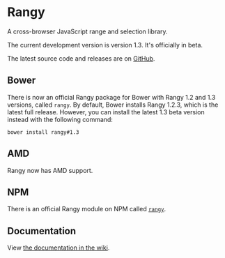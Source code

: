 Rangy
=====

A cross-browser JavaScript range and selection library.

The current development version is version 1.3. It's officially in beta.

The latest source code and releases are on [GitHub](../../releases).

## Bower

There is now an official Rangy package for Bower with Rangy 1.2 and 1.3 versions, called `rangy`. By default, Bower installs Rangy 1.2.3, which is the latest full release. However, you can install the latest 1.3 beta version instead with the following command:

`bower install rangy#1.3`

## AMD

Rangy now has AMD support.

## NPM

There is an official Rangy module on NPM called [`rangy`](https://www.npmjs.org/package/rangy).

## Documentation

View [the documentation in the wiki](https://github.com/timdown/rangy/wiki). 
